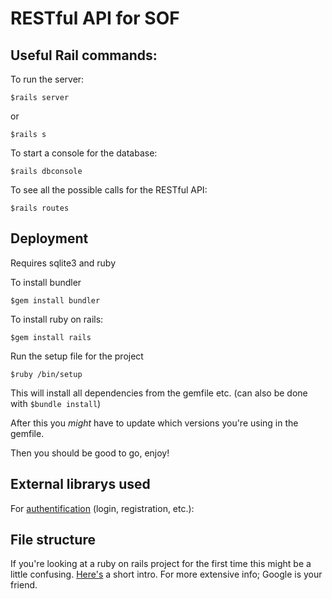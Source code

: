 # RESTful API for SOF

## Useful Rail commands:

To run the server:
```
$rails server
```
or
```
$rails s
```

To start a console for the database:
```
$rails dbconsole
```

To see all the possible calls for the RESTful API:
```
$rails routes
```

## Deployment
Requires sqlite3 and ruby

To install bundler
```
$gem install bundler
```

To install ruby on rails:
```
$gem install rails
```

Run the setup file for the project
```
$ruby /bin/setup
```

This will install all dependencies from the gemfile etc.
(can also be done with ```$bundle install```)

After this you _might_ have to update which versions you're using in the gemfile.

Then you should be good to go, enjoy!

## External librarys used

For [authentification](https://github.com/lynndylanhurley/devise_token_auth) (login, registration, etc.):


## File structure
If you're looking at a ruby on rails project for the first time this might be a
little confusing. [Here's](https://www.javatpoint.com/ruby-on-rails-directory-structure) a short intro.
For more extensive info; Google is your friend.
